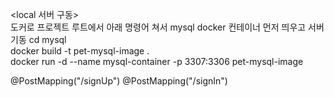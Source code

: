 <local 서버 구동>  
도커로 프로젝트 루트에서 아래 명령어 쳐서 mysql docker 컨테이너 먼저 띄우고 서버 기동
cd mysql  
docker build -t pet-mysql-image .  
docker run -d --name mysql-container -p 3307:3306 pet-mysql-image

@PostMapping("/signUp")
@PostMapping("/signIn")
